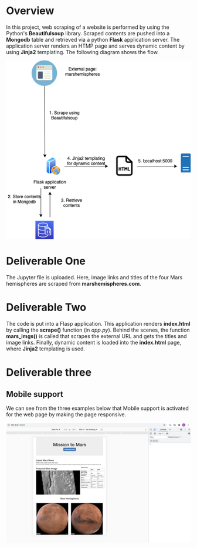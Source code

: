 # Overview

In this project, web scraping of a website is performed by using the Python's **Beautifulsoup** library. Scraped contents are pushed into a **Mongodb** table and retrieved via a python **Flask** application server. The application server renders an HTMP page and serves dynamic content by using **Jinja2** templating. The following diagram shows the flow.

![image_name](images/flow.png)

# Deliverable One

The Jupyter file is uploaded. Here, image links and titles of the four Mars hemispheres are scraped from **marshemispheres.com**.

# Deliverable Two

The code is put into a Flasp application. This application renders **index.html** by calling the **scrape()** function (in *app.py*). Behind the scenes, the function **mars_imgs()** is called that scrapes the external URL and gets the titles and image links. Finally, dynamic content is loaded into the **index.html** page, where **Jinja2** templating is used. 

# Deliverable three

## Mobile support

We can see from the three examples below that Mobile support is activated for the web page by making the page responsive.

![IPAD](images/ipad.png)

